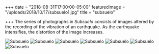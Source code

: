 +++
date = "2018-08-31T17:00:00-05:00"
featuredimage = "/uploads/2018/10/17/subsuelo1.jpg"
title = "subsuelo"

+++
The series of photographs in _Subsuelo_ consists of images altered by the recording of the vibration of an earthquake. As the earthquake intensifies, the distortion of the image increases. 

<img class="full" src="/uploads/2018/10/17/subsuelo1.jpg" alt="Subsuelo">

<img class="full" src="/uploads/2018/10/17/subsuelo2.jpg" alt="Subsuelo">

<img class="full" src="/uploads/2018/10/17/subsuelo3.jpg" alt="Subsuelo">

<img class="full" src="/uploads/2018/10/17/subsuelo4.jpg" alt="Subsuelo">

<img class="full" src="/uploads/2018/10/17/subsuelo5.jpg" alt="Subsuelo">

<img class="full" src="/uploads/2018/10/17/subsuelo6.jpg" alt="Subsuelo">

<img class="full" src="/uploads/2018/10/17/subsuelo7.jpg" alt="Subsuelo">